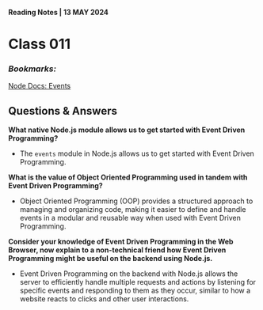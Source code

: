  **Reading Notes | 13 MAY 2024**

# Class 011

### *Bookmarks:*

[Node Docs: Events](https://nodejs.org/api/events.html)


## **Questions & Answers**

**What native Node.js module allows us to get started with Event Driven Programming?**
- The `events` module in Node.js allows us to get started with Event Driven Programming.

**What is the value of Object Oriented Programming used in tandem with Event Driven Programming?**
- Object Oriented Programming (OOP) provides a structured approach to managing and organizing code, making it easier to define and handle events in a modular and reusable way when used with Event Driven Programming.

**Consider your knowledge of Event Driven Programming in the Web Browser, now explain to a non-technical friend how Event Driven Programming might be useful on the backend using Node.js.**
- Event Driven Programming on the backend with Node.js allows the server to efficiently handle multiple requests and actions by listening for specific events and responding to them as they occur, similar to how a website reacts to clicks and other user interactions.
